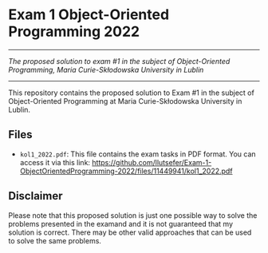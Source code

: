 # Exam 1 Object-Oriented Programming 2022

---

*The proposed solution to exam #1 in the subject of Object-Oriented Programming, Maria Curie-Skłodowska University in Lublin*

---

This repository contains the proposed solution to Exam #1 in the subject of Object-Oriented Programming at Maria Curie-Skłodowska University in Lublin.

## Files

- `kol1_2022.pdf`: This file contains the exam tasks in PDF format. 
You can access it via this link: https://github.com/llutsefer/Exam-1-ObjectOrientedProgramming-2022/files/11449941/kol1_2022.pdf

## Disclaimer

Please note that this proposed solution is just one possible way to solve the problems presented in the examand and it is not guaranteed that my solution is correct. There may be other valid approaches that can be used to solve the same problems.
